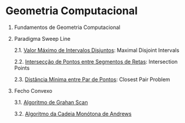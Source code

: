 # Geometria Computacional


1. Fundamentos de Geometria Computacional

2. Paradigma Sweep Line

   2.1. [Valor Máximo de Intervalos Disjuntos](algoritmos/andrews_monotone_chain.cpp): Maximal Disjoint Intervals

   2.2. [Intersecção de Pontos entre Segmentos de Retas](algoritmos/mindist_sweepline.cpp): Intersection Points

   2.3. [Distância Mínima entre Par de Pontos](algoritmos/mindist_sweepline.cpp): Closest Pair Problem

3. Fecho Convexo

   3.1. [Algoritmo de Grahan Scan](algoritmos/grahan_scan.cpp)
   
   3.2. [Algoritmo da Cadeia Monótona de Andrews](algoritmos/andrews_monotone_chain.cpp)
